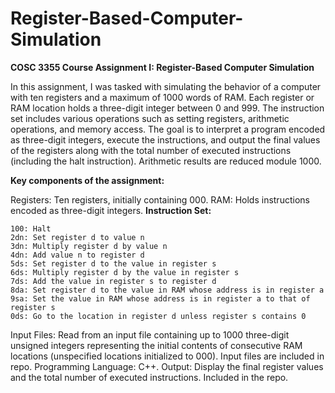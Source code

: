 # Register-Based-Computer-Simulation

**COSC 3355 Course Assignment I: Register-Based Computer Simulation**

In this assignment, I was tasked with simulating the behavior of a computer with ten registers and a maximum of 1000 words of RAM. Each register or RAM location holds a three-digit integer between 0 and 999. The instruction set includes various operations such as setting registers, arithmetic operations, and memory access. The goal is to interpret a program encoded as three-digit integers, execute the instructions, and output the final values of the registers along with the total number of executed instructions (including the halt instruction). Arithmetic results are reduced module 1000.

**Key components of the assignment:**

Registers: Ten registers, initially containing 000.
RAM: Holds instructions encoded as three-digit integers.
**Instruction Set:**

	100: Halt
	2dn: Set register d to value n
	3dn: Multiply register d by value n
	4dn: Add value n to register d
	5ds: Set register d to the value in register s
	6ds: Multiply register d by the value in register s
	7ds: Add the value in register s to register d
	8da: Set register d to the value in RAM whose address is in register a
	9sa: Set the value in RAM whose address is in register a to that of register s
	0ds: Go to the location in register d unless register s contains 0

Input Files: Read from an input file containing up to 1000 three-digit unsigned integers representing the initial contents of consecutive RAM locations (unspecified locations initialized to 000). Input files are included in repo.
Programming Language: C++.
Output: Display the final register values and the total number of executed instructions. Included in the repo.

